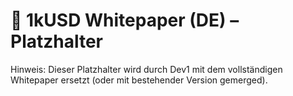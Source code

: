 # 📘 1kUSD Whitepaper (DE) – Platzhalter
Hinweis: Dieser Platzhalter wird durch Dev1 mit dem vollständigen Whitepaper ersetzt (oder mit bestehender Version gemerged).
